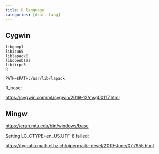 ```yaml
---
title: R language
categories: [draft-lang]
---
```


## Cygwin

~~~
libgomp1
libicu65
liblapack0
libopenblas
libtirpc3
R
~~~

~~~
PATH=$PATH:/usr/lib/lapack
~~~

R_base:

<https://cygwin.com/ml/cygwin/2019-12/msg00117.html>

## Mingw

<https://cran.mtu.edu/bin/windows/base>

Setting LC_CTYPE=en_US.UTF-8 failed:

<https://hypatia.math.ethz.ch/pipermail/r-devel/2019-June/077955.html>

